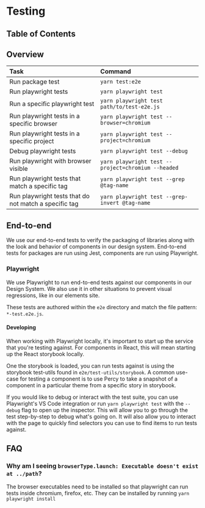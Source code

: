 # Testing

<!-- prettier-ignore-start -->
<!-- START doctoc generated TOC please keep comment here to allow auto update -->
<!-- DON'T EDIT THIS SECTION, INSTEAD RE-RUN doctoc TO UPDATE -->

## Table of Contents

<!-- END doctoc generated TOC please keep comment here to allow auto update --> <!-- prettier-ignore-end -->

## Overview

| Task                                                  | Command                                            |
| :---------------------------------------------------- | :------------------------------------------------- |
| Run package test                                      | `yarn test:e2e`                                    |
| Run playwright tests                                  | `yarn playwright test`                             |
| Run a specific playwright test                        | `yarn playwright test path/to/test-e2e.js`         |
| Run playwright tests in a specific browser            | `yarn playwright test --browser=chromium`          |
| Run playwright tests in a specific project            | `yarn playwright test --project=chromium`          |
| Debug playwright tests                                | `yarn playwright test --debug`                     |
| Run playwright with browser visible                   | `yarn playwright test --project=chromium --headed` |
| Run playwright tests that match a specific tag        | `yarn playwright test --grep @tag-name`            |
| Run playwright tests that do not match a specific tag | `yarn playwright test --grep-invert @tag-name`     |

## End-to-end

We use our end-to-end tests to verify the packaging of libraries along with the
look and behavior of components in our design system. End-to-end tests for
packages are run using Jest, components are run using Playwright.

### Playwright

We use Playwright to run end-to-end tests against our components in our Design
System. We also use it in other situations to prevent visual regressions, like
in our elements site.

These tests are authored within the `e2e` directory and match the file pattern:
`*-test.e2e.js`.

#### Developing

When working with Playwright locally, it's important to start up the service
that you're testing against. For components in React, this will mean starting up
the React storybook locally.

One the storybook is loaded, you can run tests against is using the storybook
test-utils found in `e2e/test-utils/storybook`. A common use-case for testing a
component is to use Percy to take a snapshot of a component in a particular
theme from a specific story in storybook.

If you would like to debug or interact with the test suite, you can use
Playwright's VS Code integration or run `yarn playwright test` with the
`--debug` flag to open up the inspector. This will allow you to go through the
test step-by-step to debug what's going on. It will also allow you to interact
with the page to quickly find selectors you can use to find items to run tests
against.

## FAQ

### Why am I seeing `browserType.launch: Executable doesn't exist at ../path`?

The browser executables need to be installed so that playwright can run tests
inside chromium, firefox, etc. They can be installed by running
`yarn playwright install`
